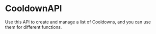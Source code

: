 # CooldownAPI
Use this API to create and manage a list of Cooldowns, and you can use them for different functions.
